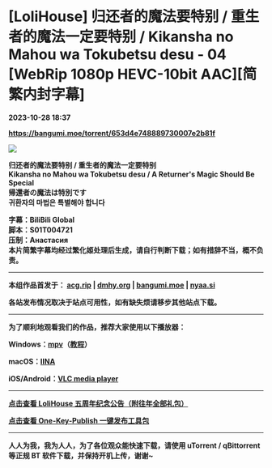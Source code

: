 # [LoliHouse] 归还者的魔法要特别 / 重生者的魔法一定要特别 / Kikansha no Mahou wa Tokubetsu desu - 04 [WebRip 1080p HEVC-10bit AAC][简繁内封字幕]

**2023-10-28 18:37**

**https://bangumi.moe/torrent/653d4e748889730007e2b81f**

[![](https://s2.loli.net/2023/10/15/XY4D3xwsmV2p6nb.webp)](https://sm.ms/image/XY4D3xwsmV2p6nb)  

  

**归还者的魔法要特别 / 重生者的魔法一定要特别  
Kikansha no Mahou wa Tokubetsu desu / A Returner's Magic Should Be Special  
帰還者の魔法は特別です  
귀환자의 마법은 특별해야 합니다** 

  

**字幕：BiliBili Global  
脚本：S01T004721  
压制：Анастасия  
本片简繁字幕均经过繁化姬处理后生成，请自行判断下载；如有措辞不当，概不负责。** 

  

* * *

  

**本组作品首发于： [acg.rip](https://acg.rip/?term=LoliHouse) | [dmhy.org](https://share.dmhy.org/topics/list?keyword=lolihouse) | [bangumi.moe](https://bangumi.moe/search/581be821ee98e9ca20730eae) | [nyaa.si](https://nyaa.si/?f=0&c=0_0&q=lolihouse)**

**各站发布情况取决于站点可用性，如有缺失烦请移步其他站点下载。**  

  

* * *

  

**为了顺利地观看我们的作品，推荐大家使用以下播放器：**

**Windows：[mpv](https://mpv.io/)（[教程](https://vcb-s.com/archives/7594)）**

**macOS：[IINA](https://iina.io/)**

**iOS/Android：[VLC media player](https://www.videolan.org/vlc/)**

  

* * *

  

**[点击查看 LoliHouse 五周年纪念公告（附往年全部礼包）](https://share.dmhy.org/topics/view/599634_LoliHouse_LoliHouse_5th_Anniversary_Announcement.html)**

**[点击查看 One-Key-Publish 一键发布工具包](https://github.com/AmusementClub/OKP)**

  

* * *

  

**人人为我，我为人人，为了各位观众能快速下载，请使用 uTorrent / qBittorrent 等正规 BT 软件下载，并保持开机上传，谢谢~**
